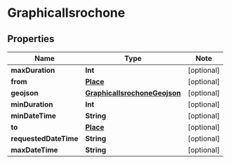 
# GraphicalIsrochone

## Properties

Name | Type | Note
---- | ---- | ----
**maxDuration** | **Int** | [optional] 
**from** | [**Place**](Place.md) | [optional] 
**geojson** | [**GraphicalIsrochoneGeojson**](GraphicalIsrochoneGeojson.md) | [optional] 
**minDuration** | **Int** | [optional] 
**minDateTime** | **String** | [optional] 
**to** | [**Place**](Place.md) | [optional] 
**requestedDateTime** | **String** | [optional] 
**maxDateTime** | **String** | [optional] 


